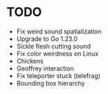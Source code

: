 # TODO
- Fix weird sound spatialization
- Upgrade to Go 1.23.0
- Sickle flesh cutting sound
- Fix color weirdness on Linux
- Chickens
- Geoffrey interaction
- Fix teleporter stuck (telefrag)
- Bounding box hierarchy

